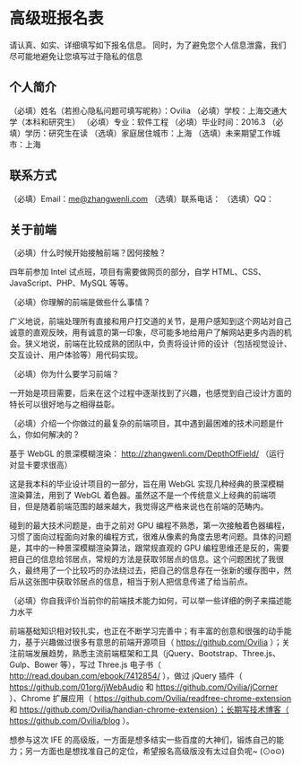 # 高级班报名表

请认真、如实、详细填写如下报名信息。
同时，为了避免您个人信息泄露，我们尽可能地避免让您填写过于隐私的信息

## 个人简介

（必填）姓名（若担心隐私问题可填写昵称）：Ovilia
（必填）学校：上海交通大学（本科和研究生）
（必填）专业：软件工程
（必填）毕业时间：2016.3
（必填）学历：研究生在读
（选填）家庭居住城市：上海
（选填）未来期望工作城市：上海

## 联系方式

（必填）Email：me@zhangwenli.com
（选填）联系电话：
（选填）QQ：

## 关于前端

（必填）什么时候开始接触前端？因何接触？

四年前参加 Intel 试点班，项目有需要做网页的部分，自学 HTML、CSS、JavaScript、PHP、MySQL 等等。

（必填）你理解的前端是做些什么事情？

广义地说，前端处理所有直接和用户打交道的关节，是用户感知到这个网站对自己诚意的直观反映，用有诚意的第一印象，尽可能多地给用户了解网站更多内涵的机会。狭义地说，前端在比较成熟的团队中，负责将设计师的设计（包括视觉设计、交互设计、用户体验等）用代码实现。

（必填）你为什么要学习前端？

一开始是项目需要，后来在这个过程中逐渐找到了兴趣，也感觉到自己设计方面的特长可以很好地与之相得益彰。

（必填）介绍一个你做过的最复杂的前端项目，其中遇到最困难的技术问题是什么，你如何解决的？

基于 WebGL 的景深模糊渲染： http://zhangwenli.com/DepthOfField/ （运行对显卡要求很高）

这是我本科的毕业设计项目的一部分，旨在用 WebGL 实现几种经典的景深模糊渲染算法，用到了 WebGL 着色器。虽然这不是一个传统意义上经典的前端项目，但是随着前端范围的越来越大，我觉得这严格来说也在前端的范畴内。

碰到的最大技术问题是，由于之前对 GPU 编程不熟悉，第一次接触着色器编程，习惯了面向过程面向对象的编程方式，很难从像素的角度去思考问题。具体的问题是，其中的一种景深模糊渲染算法，跟常规直观的 GPU 编程思维还是反的，需要把自己的信息给邻居点，常规的方法是获取邻居点的信息。这个问题困扰了我很久，最终用了一个比较巧的办法绕过去，把自己的信息存在一张新的缓存图中，然后从这张图中获取邻居点的信息，相当于别人把信息传递了给当前点。

（必填）你自我评价当前你的前端技术能力如何，可以举一些详细的例子来描述能力水平

前端基础知识相对较扎实，也正在不断学习完善中；有丰富的创意和很强的动手能力，基于兴趣做过很多有意思的前端开源项目（ https://github.com/Ovilia ）；关注前端发展趋势，熟悉主流前端框架和工具（jQuery、Bootstrap、Three.js、Gulp、Bower 等），写过 Three.js 电子书（ http://read.douban.com/ebook/7412854/ ），做过 jQuery 插件（ https://github.com/01org/jWebAudio 和 https://github.com/Ovilia/jCorner ）、Chrome 扩展应用（ https://github.com/Ovilia/readfree-chrome-extension 和 https://github.com/Ovilia/handian-chrome-extension）；长期写技术博客（ https://github.com/Ovilia/blog ）。

想参与这次 IFE 的高级版，一方面是想多结实一些百度的大神们，锻炼自己的能力；另一方面也是想找准自己的定位，希望报名高级版没有太过自负呢~ (⊙o⊙)
